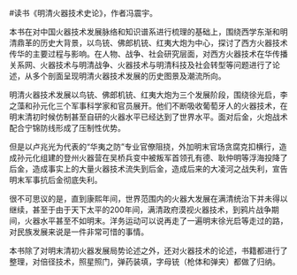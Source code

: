 #读书《明清火器技术史论》，作者冯震宇。

本书在对中国火器技术发展脉络和知识谱系进行梳理的基础上，围绕西学东渐和明清鼎革的历史大背景，以鸟铳、佛郎机铳、红夷大炮为中心，探讨了西方火器技术传华的主要过程与影响。在人物、战争、社会研究层面，对西方火器技术在华传播关系网、火器技术与明清战争、火器技术与明清科技及社会转型等问题进行了论述，从多个剖面呈现明清火器技术发展的历史图景及潮流所向。

明清火器技术发展以鸟铳、佛郎机铳、红夷大炮为三个发展阶段，围绕徐光启，李之藻和孙元化三个军事科学家和官员展开。他们不断吸收葡萄牙人的火器技术，在明末清初时候仿制甚至自研的火器水平已经达到了世界水平。面对后金，火炮战术配合宁锦防线形成了压制性优势。

但是以卢兆光为代表的“华夷之防”专业官僚阻挠，外加明末官场贪腐克扣横行，造成孙元化组建的登州火器营在吴桥兵变中被叛军首领孔有德、耿仲明等浮海投降了后金，造成事实上的大量火器技术流失到后金，造成后来的大凌河之战失利，宣告明末军事抗后金彻底失利。

很不可思议的是，直到康熙年间，世界范围内的火器大发展在满清统治下并未得以继续，甚至于由于天下太平的200年间，满清政府漠视火器技术，到鸦片战争期间，火器水平甚至不如明末。洋务运动可以说再走了一遍明末徐光启等走过的路，对民族发展来说是一件非常可惜的事情。

本书除了对明末清初火器发展局势论述之外，还对火器技术的论述，书籍都进行了整理，对倍径技术，照星照门，弹药装填，字母铳（枪体和弹夹）都做了归纳。